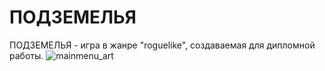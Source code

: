 # ПОДЗЕМЕЛЬЯ
ПОДЗЕМЕЛЬЯ - игра в жанре "roguelike", создаваемая для дипломной работы.
![mainmenu_art](https://github.com/TheSund/UNDERCROFTS/assets/142896671/42aa64a5-28a1-4317-8e39-c9b8de400510)
